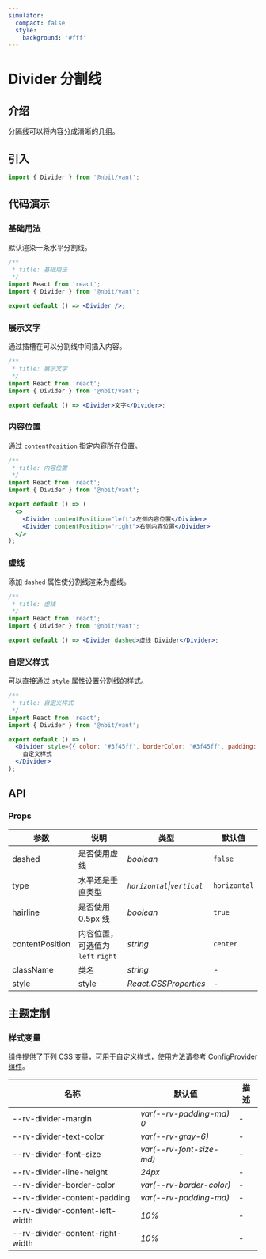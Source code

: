 ```yaml
---
simulator:
  compact: false
  style:
    background: '#fff'
---
```


# Divider 分割线

## 介绍

分隔线可以将内容分成清晰的几组。

## 引入

```js
import { Divider } from '@nbit/vant';
```

## 代码演示

### 基础用法

默认渲染一条水平分割线。

```jsx
/**
 * title: 基础用法
 */
import React from 'react';
import { Divider } from '@nbit/vant';

export default () => <Divider />;
```

### 展示文字

通过插槽在可以分割线中间插入内容。

```jsx
/**
 * title: 展示文字
 */
import React from 'react';
import { Divider } from '@nbit/vant';

export default () => <Divider>文字</Divider>;
```

### 内容位置

通过 `contentPosition` 指定内容所在位置。

```jsx
/**
 * title: 内容位置
 */
import React from 'react';
import { Divider } from '@nbit/vant';

export default () => (
  <>
    <Divider contentPosition="left">左侧内容位置</Divider>
    <Divider contentPosition="right">右侧内容位置</Divider>
  </>
);
```

### 虚线

添加 `dashed` 属性使分割线渲染为虚线。

```jsx
/**
 * title: 虚线
 */
import React from 'react';
import { Divider } from '@nbit/vant';

export default () => <Divider dashed>虚线 Divider</Divider>;
```

### 自定义样式

可以直接通过 `style` 属性设置分割线的样式。

```jsx
/**
 * title: 自定义样式
 */
import React from 'react';
import { Divider } from '@nbit/vant';

export default () => (
  <Divider style={{ color: '#3f45ff', borderColor: '#3f45ff', padding: '0 16px' }}>
    自定义样式
  </Divider>
);
```

## API

### Props

| 参数 | 说明 | 类型 | 默认值 |
| --- | --- | --- | --- |
| dashed | 是否使用虚线 | _boolean_ | `false` |
| type | 水平还是垂直类型 | _`horizontal`\|`vertical`_ | `horizontal` |
| hairline | 是否使用 0.5px 线 | _boolean_ | `true` |
| contentPosition | 内容位置，可选值为 `left` `right` | _string_ | `center` |
| className | 类名 | _string_ | - |
| style | style | _React.CSSProperties_ | - |

## 主题定制

### 样式变量

组件提供了下列 CSS 变量，可用于自定义样式，使用方法请参考 [ConfigProvider 组件](/components/config-provider)。

| 名称                             | 默认值                   | 描述 |
| -------------------------------- | ------------------------ | ---- |
| --rv-divider-margin              | _var(--rv-padding-md) 0_ | -    |
| --rv-divider-text-color          | _var(--rv-gray-6)_       | -    |
| --rv-divider-font-size           | _var(--rv-font-size-md)_ | -    |
| --rv-divider-line-height         | _24px_                   | -    |
| --rv-divider-border-color        | _var(--rv-border-color)_ | -    |
| --rv-divider-content-padding     | _var(--rv-padding-md)_   | -    |
| --rv-divider-content-left-width  | _10%_                    | -    |
| --rv-divider-content-right-width | _10%_                    | -    |
